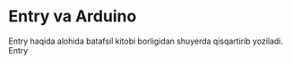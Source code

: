 # Entry va Arduino

Entry haqida alohida batafsil kitobi borligidan shuyerda qisqartirib yoziladi. Entry 

